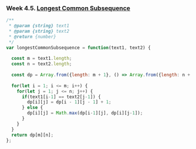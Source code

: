 ### Week 4.5. [Longest Common Subsequence](https://leetcode.com/explore/challenge/card/30-day-leetcoding-challenge/531/week-4/3311/)
```javascript
/**
 * @param {string} text1
 * @param {string} text2
 * @return {number}
 */
var longestCommonSubsequence = function(text1, text2) {
  
  const m = text1.length;
  const n = text2.length;
  
  const dp = Array.from({length: m + 1}, () => Array.from({length: n + 1}, () => 0));
  
  for(let i = 1; i <= m; i++) {
    for(let j = 1; j <= n; j++) {
      if(text1[i-1] == text2[j-1]) {
        dp[i][j] = dp[i - 1][j - 1] + 1;
      } else {
        dp[i][j] = Math.max(dp[i-1][j], dp[i][j-1]);
      }
    }
  }
  return dp[m][n];
};
```
